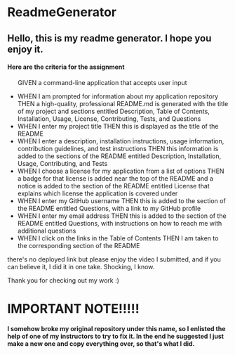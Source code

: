 # ReadmeGenerator

<h2> Hello, this is my readme generator. I hope you enjoy it. </h2>

<h4> Here are the criteria for the assignment </h4>

<ul>

GIVEN a command-line application that accepts user input
  
<li>WHEN I am prompted for information about my application repository
THEN a high-quality, professional README.md is generated with the title of my project and sections entitled Description, Table of Contents, Installation, Usage, License, Contributing, Tests, and Questions</li>
<li>WHEN I enter my project title
THEN this is displayed as the title of the README</li>
<li>WHEN I enter a description, installation instructions, usage information, contribution guidelines, and test instructions
THEN this information is added to the sections of the README entitled Description, Installation, Usage, Contributing, and Tests</li>
<li>WHEN I choose a license for my application from a list of options
THEN a badge for that license is added near the top of the README and a notice is added to the section of the README entitled License that explains which license the application is covered under</li>
<li>WHEN I enter my GitHub username
THEN this is added to the section of the README entitled Questions, with a link to my GitHub profile</li>
<li>WHEN I enter my email address
THEN this is added to the section of the README entitled Questions, with instructions on how to reach me with additional questions</li>
<li>WHEN I click on the links in the Table of Contents
THEN I am taken to the corresponding section of the README</li>

</ul>

<p> there's no deployed link but please enjoy the video I submitted, and if you can believe it, I did it in one take. Shocking, I know. </p>

Thank you for checking out my work :)


<h1> IMPORTANT NOTE!!!!!</h1>
<h4> I somehow broke my original repository under this name, so I enlisted the help of one of my instructors to try to fix it.
In the end he suggested I just make a new one and copy everything over, so that's what I did.</h4>
